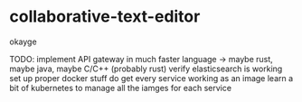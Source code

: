 # collaborative-text-editor
okayge

TODO: 
implement API gateway in much faster language -> maybe rust, maybe java, maybe C/C++ (probably rust)
verify elasticsearch is working
set up proper docker stuff do get every service working as an image
learn a bit of kubernetes to manage all the iamges for each service
